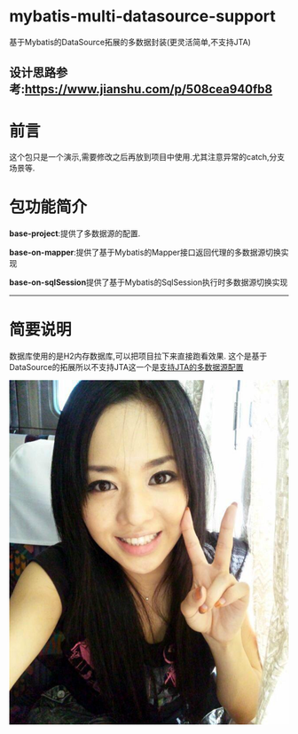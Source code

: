 # mybatis-multi-datasource-support
基于Mybatis的DataSource拓展的多数据封装(更灵活简单,不支持JTA)

## 设计思路参考:https://www.jianshu.com/p/508cea940fb8

# 前言
这个包只是一个演示,需要修改之后再放到项目中使用.尤其注意异常的catch,分支场景等.



# 包功能简介

**base-project**:提供了多数据源的配置.

**base-on-mapper**:提供了基于Mybatis的Mapper接口返回代理的多数据源切换实现

**base-on-sqlSession**提供了基于Mybatis的SqlSession执行时多数据源切换实现

---


# 简要说明
数据库使用的是H2内存数据库,可以把项目拉下来直接跑看效果.
这个是基于DataSource的拓展所以不支持JTA这一个是[支持JTA的多数据源配置](https://github.com/znyh113too/bubi-mybatis-spring-boot "")



![苍老师](https://raw.githubusercontent.com/znyh113too/mybatis-multi-datasource-support/master/picture/4da3-fysnevm4755206.jpg)
